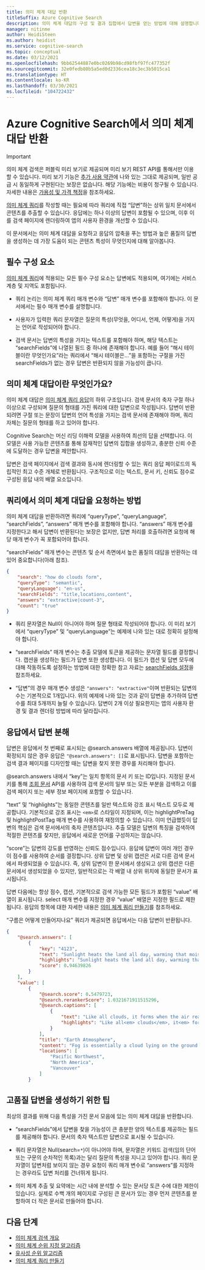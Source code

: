```yaml
---
title: 의미 체계 대답 반환
titleSuffix: Azure Cognitive Search
description: 의미 체계 대답의 구성 및 결과 집합에서 답변을 얻는 방법에 대해 설명합니다.
manager: nitinme
author: HeidiSteen
ms.author: heidist
ms.service: cognitive-search
ms.topic: conceptual
ms.date: 03/12/2021
ms.openlocfilehash: 9bb62544887e0bc0269b98cd98fbf97fc477352f
ms.sourcegitcommit: 32e0fedb80b5a5ed0d2336cea18c3ec3b5015ca1
ms.translationtype: HT
ms.contentlocale: ko-KR
ms.lasthandoff: 03/30/2021
ms.locfileid: "104722432"
---
```

# <a name="return-a-semantic-answer-in-azure-cognitive-search"></a>Azure Cognitive Search에서 의미 체계 대답 반환

> [!IMPORTANT]
> 의미 체계 검색은 퍼블릭 미리 보기로 제공되며 미리 보기 REST API를 통해서만 이용할 수 있습니다. 미리 보기 기능은 [추가 사용 약관](https://azure.microsoft.com/support/legal/preview-supplemental-terms/)에 나와 있는 그대로 제공되며, 일반 공급 시 동일하게 구현된다는 보장은 없습니다. 해당 기능에는 비용이 청구될 수 있습니다. 자세한 내용은 [가용성 및 가격 책정](semantic-search-overview.md#availability-and-pricing)을 참조하세요.

[의미 체계 쿼리](semantic-how-to-query-request.md)를 작성할 때는 필요에 따라 쿼리에 직접 “답변”하는 상위 일치 문서에서 콘텐츠를 추출할 수 있습니다. 응답에는 하나 이상의 답변이 포함될 수 있으며, 이후 이를 검색 페이지에 렌더링하여 앱의 사용자 환경을 개선할 수 있습니다.

이 문서에서는 의미 체계 대답을 요청하고 응답의 압축을 푸는 방법과 높은 품질의 답변을 생성하는 데 가장 도움이 되는 콘텐츠 특성이 무엇인지에 대해 알아봅니다.

## <a name="prerequisites"></a>필수 구성 요소

[의미 체계 쿼리](semantic-how-to-query-request.md)에 적용되는 모든 필수 구성 요소는 답변에도 적용되며, 여기에는 서비스 계층 및 지역도 포함됩니다.

+ 쿼리 논리는 의미 체계 쿼리 매개 변수와 “답변” 매개 변수를 포함해야 합니다. 이 문서에서는 필수 매개 변수를 설명합니다.

+ 사용자가 입력한 쿼리 문자열은 질문의 특성(무엇을, 어디서, 언제, 어떻게)을 가지는 언어로 작성되어야 합니다.

+ 검색 문서는 답변의 특성을 가지는 텍스트를 포함해야 하며, 해당 텍스트는 “searchFields”에 나열된 필드 중 하나에 존재해야 합니다. 예를 들어 “해시 테이블이란 무엇인가요”라는 쿼리에서 “해시 테이블은...”을 포함하는 구절을 가진 searchFields가 없는 경우 답변은 반환되지 않을 가능성이 큽니다.

## <a name="what-is-a-semantic-answer"></a>의미 체계 대답이란 무엇인가요?

의미 체계 대답은 [의미 체계 쿼리 응답](semantic-how-to-query-request.md)의 하위 구조입니다. 검색 문서의 축자 구절 하나 이상으로 구성되며 질문의 형태를 가진 쿼리에 대한 답변으로 작성됩니다. 답변이 반환되려면 구절 또는 문장이 답변의 언어 특성을 가지는 검색 문서에 존재해야 하며, 쿼리 자체는 질문의 형태를 하고 있어야 합니다.

Cognitive Search는 머신 리딩 이해력 모델을 사용하여 최선의 답을 선택합니다. 이 모델은 사용 가능한 콘텐츠를 통해 잠재적인 답변의 집합을 생성하고, 충분한 신뢰 수준에 도달하는 경우 답변을 제안합니다.

답변은 검색 페이지에서 검색 결과와 동시에 렌더링할 수 있는 쿼리 응답 페이로드의 독립적인 최고 수준 개체로 반환됩니다. 구조적으로 이는 텍스트, 문서 키, 신뢰도 점수로 구성된 응답 내의 배열 요소입니다.

<a name="query-params"></a>

## <a name="how-to-request-semantic-answers-in-a-query"></a>쿼리에서 의미 체계 대답을 요청하는 방법

의미 체계 대답을 반환하려면 쿼리에 “queryType”, “queryLanguage”, “searchFields”, “answers” 매개 변수를 포함해야 합니다. “answers” 매개 변수를 지정한다고 해서 답변이 반환된다는 보장은 없지만, 답변 처리를 호출하려면 요청에 해당 매개 변수가 꼭 포함되어야 합니다.

“searchFields” 매개 변수는 콘텐츠 및 순서 측면에서 높은 품질의 대답을 반환하는 데 있어 중요합니다(아래 참조). 

```json
{
    "search": "how do clouds form",
    "queryType": "semantic",
    "queryLanguage": "en-us",
    "searchFields": "title,locations,content",
    "answers": "extractive|count-3",
    "count": "true"
}
```

+ 쿼리 문자열은 Null이 아니어야 하며 질문 형태로 작성되어야 합니다. 이 미리 보기에서 “queryType” 및 “queryLanguage”는 예제에 나와 있는 대로 정확히 설정해야 합니다.

+ “searchFields” 매개 변수는 추출 모델에 토큰을 제공하는 문자열 필드를 결정합니다. 캡션을 생성하는 필드가 답변 또한 생성합니다. 이 필드가 캡션 및 답변 모두에 대해 작동하도록 설정하는 방법에 대한 정확한 참고 자료는 [searchFields 설정](semantic-how-to-query-request.md#searchfields)을 참조하세요. 

+ “답변”의 경우 매개 변수 생성은 `"answers": "extractive"`이며 반환되는 답변의 수는 기본적으로 1개입니다. 위의 예제에 나와 있는 것과 같이 답변을 추가하여 답변 수를 최대 5개까지 늘릴 수 있습니다.  답변이 2개 이상 필요한지는 앱의 사용자 환경 및 결과 렌더링 방법에 따라 달라집니다.

## <a name="deconstruct-an-answer-from-the-response"></a>응답에서 답변 분해

답변은 응답에서 첫 번째로 표시되는 @search.answers 배열에 제공됩니다. 답변이 확정되지 않은 경우 응답은 `"@search.answers": []`로 표시됩니다. 답변을 포함하는 검색 결과 페이지를 디자인할 때는 답변을 찾지 못한 경우를 처리해야 합니다.

@search.answers 내에서 “key”는 일치 항목의 문서 키 또는 ID입니다. 지정된 문서 키를 통해 [조회 문서](/rest/api/searchservice/lookup-document) API를 사용하여 검색 문서의 일부 또는 모든 부분을 검색하고 이를 검색 페이지 또는 세부 정보 페이지에 포함할 수 있습니다.

“text” 및 “highlights”는 동일한 콘텐츠를 일반 텍스트와 강조 표시 텍스트 모두로 제공합니다. 기본적으로 강조 표시는 `<em>`로 스타일이 지정되며, 이는 highlightPreTag 및 highlightPostTag 매개 변수를 사용하여 재정의할 수 있습니다. 이미 언급했듯이 답변의 핵심은 검색 문서에서의 축자 콘텐츠입니다. 추출 모델은 답변의 특징을 검색하여 적절한 콘텐츠를 찾지만, 응답에서 새로운 언어를 구성하지는 않습니다.

“score”는 답변의 강도를 반영하는 신뢰도 점수입니다. 응답에 답변이 여러 개인 경우 이 점수를 사용하여 순서를 결정합니다. 상위 답변 및 상위 캡션은 서로 다른 검색 문서에서 파생되었을 수 있습니다. 즉, 상위 답변이 한 문서에서 생성되고 상위 캡션은 다른 문서에서 생성되었을 수 있지만, 일반적으로는 각 배열 내 상위 위치에 동일한 문서가 표시됩니다.

답변 다음에는 항상 점수, 캡션, 기본적으로 검색 가능한 모든 필드가 포함된 “value” 배열이 표시됩니다. select 매개 변수를 지정한 경우 “value” 배열은 지정한 필드로 제한됩니다. 응답의 항목에 대한 자세한 내용은 [의미 체계 쿼리 만들기](semantic-how-to-query-request.md)를 참조하세요.

“구름은 어떻게 만들어지나요” 쿼리가 제공되면 응답에서는 다음 답변이 반환됩니다.

```json
{
    "@search.answers": [
        {
            "key": "4123",
            "text": "Sunlight heats the land all day, warming that moist air and causing it to rise high into the   atmosphere until it cools and condenses into water droplets. Clouds generally form where air is ascending (over land in this case),   but not where it is descending (over the river).",
            "highlights": "Sunlight heats the land all day, warming that moist air and causing it to rise high into the   atmosphere until it cools and condenses into water droplets. Clouds generally form<em> where air is ascending</em> (over land in this case),   but not where it is<em> descending</em> (over the river).",
            "score": 0.94639826
        }
    ],
    "value": [
        {
            "@search.score": 0.5479723,
            "@search.rerankerScore": 1.0321671911515296,
            "@search.captions": [
                {
                    "text": "Like all clouds, it forms when the air reaches its dew point—the temperature at which an air mass is cool enough for its water vapor to condense into liquid droplets. This false-color image shows valley fog, which is common in the Pacific Northwest of North America.",
                    "highlights": "Like all<em> clouds</em>, it<em> forms</em> when the air reaches its dew point—the temperature at    which an air mass is cool enough for its water vapor to condense into liquid droplets. This false-color image shows valley<em> fog</em>, which is common in the Pacific Northwest of North America."
                }
            ],
            "title": "Earth Atmosphere",
            "content": "Fog is essentially a cloud lying on the ground. Like all clouds, it forms when the air reaches its dew point—the temperature at  \n\nwhich an air mass is cool enough for its water vapor to condense into liquid droplets.\n\nThis false-color image shows valley fog, which is common in the Pacific Northwest of North America. On clear winter nights, the \n\nground and overlying air cool off rapidly, especially at high elevations. Cold air is denser than warm air, and it sinks down into the \n\nvalleys. The moist air in the valleys gets chilled to its dew point, and fog forms. If undisturbed by winds, such fog may persist for \n\ndays. The Terra satellite captured this image of foggy valleys northeast of Vancouver in February 2010.\n\n\n",
            "locations": [
                "Pacific Northwest",
                "North America",
                "Vancouver"
            ]
        }
```

## <a name="tips-for-producing-high-quality-answers"></a>고품질 답변을 생성하기 위한 팁

최상의 결과를 위해 다음 특성을 가진 문서 모음에 있는 의미 체계 대답을 반환합니다.

+ “searchFields”에서 답변을 찾을 가능성이 큰 충분한 양의 텍스트를 제공하는 필드를 제공해야 합니다. 문서의 축자 텍스트만 답변으로 표시될 수 있습니다.

+ 쿼리 문자열은 Null(search=`*`)이 아니어야 하며, 문자열은 키워드 검색(임의 단어 또는 구문의 순차적인 목록)과는 달리 질문의 특성을 지니고 있어야 합니다. 쿼리 문자열이 답변처럼 보이지 않는 경우 요청이 쿼리 매개 변수로 “answers”를 지정하는 경우라도 답변 처리를 건너뛰게 됩니다.

+ 의미 체계 추출 및 요약에는 시간 내에 분석할 수 있는 문서당 토큰 수에 대한 제한이 있습니다. 실제로 수백 개의 페이지로 구성된 큰 문서가 있는 경우 먼저 콘텐츠를 분할하여 더 작은 문서로 만들어야 합니다.

## <a name="next-steps"></a>다음 단계

+ [의미 체계 검색 개요](semantic-search-overview.md)
+ [의미 체계 순위 지정 알고리즘](semantic-ranking.md)
+ [유사성 순위 알고리즘](index-ranking-similarity.md)
+ [의미 체계 쿼리 만들기](semantic-how-to-query-request.md)
